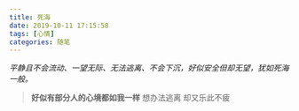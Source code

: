 ```yaml
---
title: 死海
date: 2019-10-11 17:15:58
tags: [心情]
categories: 随笔
---
```

*平静且不会流动、一望无际、无法逃离、不会下沉，好似安全但却无望，犹如死海一般。*

> **好似有部分人的心境都如我一样**
> 想办法逃离
> 却又乐此不疲